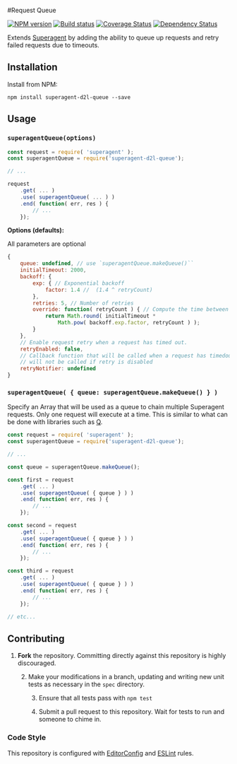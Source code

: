 #Request Queue

[![NPM version][npm-image]][npm-url]
[![Build status][ci-image]][ci-url]
[![Coverage Status][coverage-image]][coverage-url]
[![Dependency Status][dependencies-image]][dependencies-url]

Extends [Superagent](https://github.com/visionmedia/superagent) by adding the ability to queue up requests and retry failed requests due to timeouts.

## Installation

Install from NPM:

```shell
npm install superagent-d2l-queue --save
```

## Usage

### `superagentQueue(options)`

```js
const request = require( 'superagent' );
const superagentQueue = require('superagent-d2l-queue');

// ...

request
    .get( ... )
    .use( superagentQueue( ... ) )
    .end( function( err, res ) {
        // ...
    });
```

__Options (defaults):__

All parameters are optional
```js
{
    queue: undefined, // use `superagentQueue.makeQueue()``
    initialTimeout: 2000,
    backoff: {
        exp: { // Exponential backoff
            factor: 1.4 //  (1.4 ^ retryCount)
        },
        retries: 5, // Number of retries
        override: function( retryCount ) { // Compute the time between each retry interval.
            return Math.round( initialTimeout *
                Math.pow( backoff.exp.factor, retryCount ) );
        }
    },
    // Enable request retry when a request has timed out.
    retryEnabled: false,
    // Callback function that will be called when a request has timedout and will be retried. This function
    // will not be called if retry is disabled
    retryNotifier: undefined
}
```

### `superagentQueue( { queue: superagentQueue.makeQueue() } )`
Specify an Array that will be used as a queue to chain multiple Superagent requests. Only one request will execute at a time. This is similar to what can be done with libraries such as [Q](https://github.com/kriskowal/q).

```js
const request = require( 'superagent' );
const superagentQueue = require('superagent-d2l-queue');

// ...

const queue = superagentQueue.makeQueue();

const first = request
    .get( ... )
    .use( superagentQueue( { queue } ) )
    .end( function( err, res ) {
        // ...
    });

const second = request
    .get( ... )
    .use( superagentQueue( { queue } ) )
    .end( function( err, res ) {
        // ...
    });

const third = request
    .get( ... )
    .use( superagentQueue( { queue } ) )
    .end( function( err, res ) {
        // ...
    });

// etc...
```

## Contributing

1. **Fork** the repository. Committing directly against this repository is
   highly discouraged.

   2. Make your modifications in a branch, updating and writing new unit tests
      as necessary in the `spec` directory.

      3. Ensure that all tests pass with `npm test`

      4. Submit a pull request to this repository. Wait for tests to run and someone
         to chime in.

### Code Style

This repository is configured with [EditorConfig][EditorConfig] and [ESLint][ESLint] rules.

[npm-url]: https://npmjs.org/package/superagent-d2l-queue
[npm-image]: https://img.shields.io/npm/v/superagent-d2l-queue.png
[ci-url]: https://travis-ci.org/Brightspace/superagent-d2l-queue
[ci-image]: https://img.shields.io/travis-ci/Brightspace/superagent-d2l-queue.svg
[coverage-url]: https://coveralls.io/r/Brightspace/superagent-d2l-queue?branch=master
[coverage-image]: https://img.shields.io/coveralls/Brightspace/superagent-d2l-queue.svg
[dependencies-url]: https://david-dm.org/brightspace/superagent-d2l-queue
[dependencies-image]: https://img.shields.io/david/Brightspace/superagent-d2l-queue.svg
[EditorConfig]: http://editorconfig.org/
[ESLint]: https://github.com/eslint/eslint